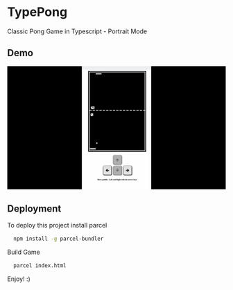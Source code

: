 
# TypePong

Classic Pong Game in Typescript - Portrait Mode


## Demo
<p align="center">
  <img src="type-pong-game.gif" width="960" alt="TypePong" />
</p>



## Deployment

To deploy this project install parcel

```bash
  npm install -g parcel-bundler
```
Build Game

```bash
  parcel index.html
```

Enjoy! :)
